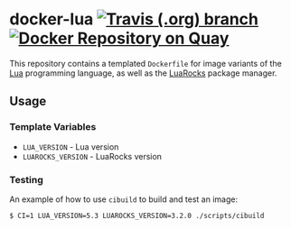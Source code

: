 # docker-lua [![Travis (.org) branch](https://img.shields.io/travis/rbreslow/docker-lua/master)](https://travis-ci.org/rbreslow/docker-lua) [![Docker Repository on Quay](https://quay.io/repository/rbreslow/lua/status "Docker Repository on Quay")](https://quay.io/repository/rbreslow/lua)

This repository contains a templated `Dockerfile` for image variants of the [Lua](https://www.lua.org) programming language, as well as the [LuaRocks](https://luarocks.org) package manager.

## Usage

### Template Variables

- `LUA_VERSION` - Lua version
- `LUAROCKS_VERSION` - LuaRocks version

### Testing

An example of how to use `cibuild` to build and test an image:

```bash
$ CI=1 LUA_VERSION=5.3 LUAROCKS_VERSION=3.2.0 ./scripts/cibuild
```
